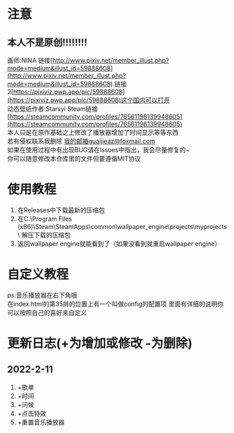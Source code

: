 # 注意 
## 本人不是原创!!!!!!!!
画师:NINA 链接[http://www.pixiv.net/member_illust.php?mode=medium&illust_id=59888608](http://www.pixiv.net/member_illust.php?mode=medium&illust_id=59888608) 链接2[https://pixiviz.pwp.app/pic/59888608](https://pixiviz.pwp.app/pic/59888608)这个国内可以打开  
动态壁纸作者:Starsyi Steam链接[https://steamcommunity.com/profiles/76561198139948605](https://steamcommunity.com/profiles/76561198139948605)  
本人只是在原作基础之上修改了播放器增加了时间显示等等东西  
若有侵权联系我删除 我的邮箱guaijieaz@foxmail.com  
如果在使用过程中有出现BUG请在Issues中指出，我会尽量修复的~  
你可以随意修改本仓库里的文件但要遵循MIT协议

# 使用教程
1. 在Releases中下载最新的压缩包  
2. 在C:\Program Files (x86)\Steam\SteamApps\common\wallpaper_engine\projects\myprojects\ 解压下载的压缩包  
3. 返回wallpaper engine就能看到了（如果没看到就重启wallpaper engine）  

# 自定义教程
ps:音乐播放器在右下角哦  
在index.html的第35排的位置上有一个叫做config的配置项 里面有详细的说明你可以按照自己的喜好来自定义

# 更新日志(+为增加或修改 -为删除)
## 2022-2-11
1. +歌单
2. +时间
3. +问候
4. +点击特效
5. +重置音乐播放器
